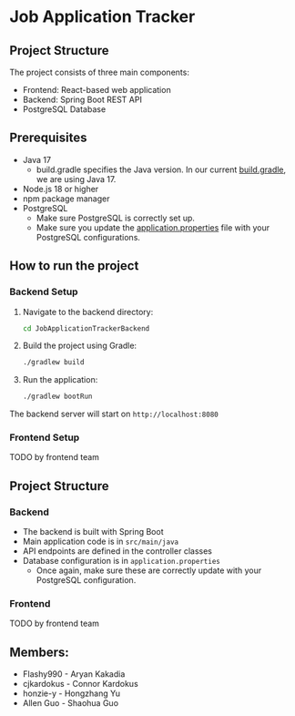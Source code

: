 # Job Application Tracker

## Project Structure

The project consists of three main components:
- Frontend: React-based web application
- Backend: Spring Boot REST API
- PostgreSQL Database

## Prerequisites

- Java 17
    - build.gradle specifies the Java version. In our current [build.gradle](JobApplicationTrackerBackend/build.gradle), we are using Java 17.
- Node.js 18 or higher
- npm package manager
- PostgreSQL
    - Make sure PostgreSQL is correctly set up.
    - Make sure you update the [application.properties](JobApplicationTrackerBackend/src/main/resources/application.properties) file with your PostgreSQL configurations.

## How to run the project

### Backend Setup

1. Navigate to the backend directory:
   ```bash
   cd JobApplicationTrackerBackend
   ```

2. Build the project using Gradle:
   ```bash
   ./gradlew build
   ```

3. Run the application:
   ```bash
   ./gradlew bootRun
   ```

The backend server will start on `http://localhost:8080`

### Frontend Setup

TODO by frontend team

## Project Structure

### Backend
- The backend is built with Spring Boot
- Main application code is in `src/main/java`
- API endpoints are defined in the controller classes
- Database configuration is in `application.properties`
    - Once again, make sure these are correctly update with your PostgreSQL configuration.

### Frontend
TODO by frontend team

## Members:
- Flashy990 - Aryan Kakadia
- cjkardokus - Connor Kardokus
- honzie-y - Hongzhang Yu
- Allen Guo - Shaohua Guo
